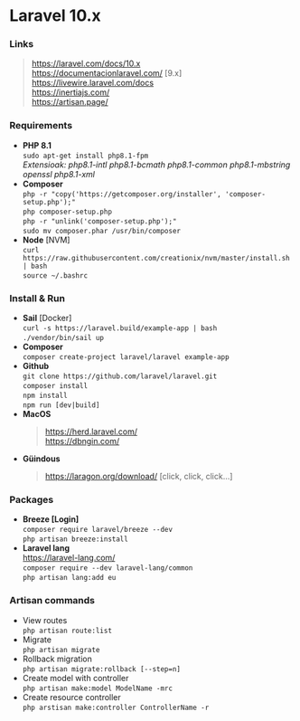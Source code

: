 # Laravel 10.x

### Links  
> https://laravel.com/docs/10.x  
> https://documentacionlaravel.com/ [9.x]  
> https://livewire.laravel.com/docs  
> https://inertiajs.com/  
> https://artisan.page/  

### Requirements
- **PHP 8.1**  
`sudo apt-get install php8.1-fpm`  
    *Extensioak: php8.1-intl php8.1-bcmath php8.1-common php8.1-mbstring openssl php8.1-xml*  
- **Composer**  
`php -r "copy('https://getcomposer.org/installer', 'composer-setup.php');"`  
`php composer-setup.php`  
`php -r "unlink('composer-setup.php');"`  
`sudo mv composer.phar /usr/bin/composer`  
- **Node** [NVM]  
`curl https://raw.githubusercontent.com/creationix/nvm/master/install.sh | bash `  
`source ~/.bashrc   `

### Install & Run
- **Sail** [Docker]  
`curl -s https://laravel.build/example-app | bash`  
`./vendor/bin/sail up`  
- **Composer**  
`composer create-project laravel/laravel example-app`  
- **Github**  
`git clone https://github.com/laravel/laravel.git`  
`composer install`  
`npm install`  
`npm run [dev|build]`  
- **MacOS**  
    > https://herd.laravel.com/  
    > https://dbngin.com/  
- **Güindous**  
    > https://laragon.org/download/  [click, click, click...]  


### Packages
- **Breeze [Login]**  
`composer require laravel/breeze --dev`  
`php artisan breeze:install` 
- **Laravel lang**  
https://laravel-lang.com/  
`composer require --dev laravel-lang/common`  
`php artisan lang:add eu`  

### Artisan commands
- View routes  
`php artisan route:list`  
- Migrate  
`php artisan migrate`  
- Rollback migration  
`php artisan migrate:rollback [--step=n]`  
- Create model with controller  
`php artisan make:model ModelName -mrc`  
- Create resource controller  
`php arstisan make:controller ControllerName -r`  
